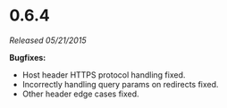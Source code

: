 # 0.6.4

*Released 05/21/2015*

**Bugfixes:**

- Host header HTTPS protocol handling fixed.
- Incorrectly handling query params on redirects fixed.
- Other header edge cases fixed.
